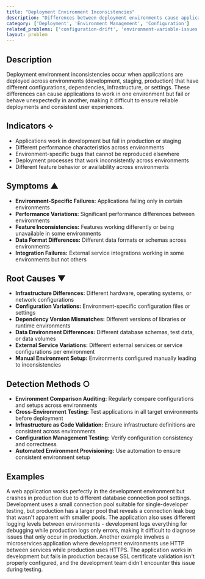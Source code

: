 ```yaml
---
title: "Deployment Environment Inconsistencies"
description: "Differences between deployment environments cause applications to behave differently or fail when moved between environments."
category: ['Deployment', 'Environment Management', 'Configuration']
related_problems: ['configuration-drift', 'environment-variable-issues', 'dependency-version-conflicts']
layout: problem
---
```


## Description

Deployment environment inconsistencies occur when applications are deployed across environments (development, staging, production) that have different configurations, dependencies, infrastructure, or settings. These differences can cause applications to work in one environment but fail or behave unexpectedly in another, making it difficult to ensure reliable deployments and consistent user experiences.

## Indicators ⟡

- Applications work in development but fail in production or staging
- Different performance characteristics across environments
- Environment-specific bugs that cannot be reproduced elsewhere
- Deployment processes that work inconsistently across environments
- Different feature behavior or availability across environments

## Symptoms ▲

- **Environment-Specific Failures:** Applications failing only in certain environments
- **Performance Variations:** Significant performance differences between environments
- **Feature Inconsistencies:** Features working differently or being unavailable in some environments
- **Data Format Differences:** Different data formats or schemas across environments
- **Integration Failures:** External service integrations working in some environments but not others

## Root Causes ▼

- **Infrastructure Differences:** Different hardware, operating systems, or network configurations
- **Configuration Variations:** Environment-specific configuration files or settings
- **Dependency Version Mismatches:** Different versions of libraries or runtime environments
- **Data Environment Differences:** Different database schemas, test data, or data volumes
- **External Service Variations:** Different external services or service configurations per environment
- **Manual Environment Setup:** Environments configured manually leading to inconsistencies

## Detection Methods ○

- **Environment Comparison Auditing:** Regularly compare configurations and setups across environments
- **Cross-Environment Testing:** Test applications in all target environments before deployment
- **Infrastructure as Code Validation:** Ensure infrastructure definitions are consistent across environments
- **Configuration Management Testing:** Verify configuration consistency and correctness
- **Automated Environment Provisioning:** Use automation to ensure consistent environment setup

## Examples

A web application works perfectly in the development environment but crashes in production due to different database connection pool settings. Development uses a small connection pool suitable for single-developer testing, but production has a larger pool that reveals a connection leak bug that wasn't apparent with smaller pools. The application also uses different logging levels between environments - development logs everything for debugging while production logs only errors, making it difficult to diagnose issues that only occur in production. Another example involves a microservices application where development environments use HTTP between services while production uses HTTPS. The application works in development but fails in production because SSL certificate validation isn't properly configured, and the development team didn't encounter this issue during testing.
